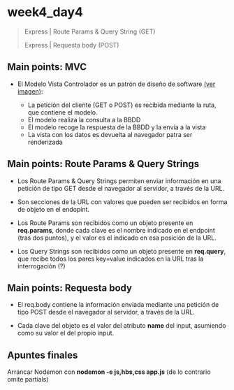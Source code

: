 # week4_day4

> Express | Route Params & Query String (GET)
>
> Express | Requesta body (POST)


## Main points: MVC

- El Modelo Vista Controlador es un patrón de diseño de software [(ver imagen)](https://i.imgur.com/LUhoPkS.png):

  * La petición del cliente (GET o POST) es recibida mediante la ruta, que contiene el modelo.
  * El modelo realiza la consulta a la BBDD
  * El modelo recoge la respuesta de la BBDD y la envía a la vista
  * La vista con los datos es devuelta al navegador patra ser renderizada


## Main points: Route Params & Query Strings

- Los Route Params & Query Strings permiten enviar información en una petición de tipo GET desde el navegador al servidor, a través de la URL.

- Son secciones de la URL con valores que pueden ser recibidos en forma de objeto en el endopint.

- Los Route Params son recibidos como un objeto presente en **req.params**, donde cada clave es el nombre indicado en el endpoint (tras dos puntos), y el valor es el indicado en esa posición de la URL.

- Los Query Strings son recibidos como un objeto presente en **req.query**, que recibe todos los pares key=value indicados en la URL tras la interrogación (?)


## Main points: Requesta body

- El req.body contiene la información enviada mediante una petición de tipo POST desde el navegador al servidor, a través de la URL.

- Cada clave del objeto es el valor del atributo **name** del input, asumiendo como su valor el del propio input.



## Apuntes finales

Arrancar Nodemon con **nodemon -e js,hbs,css app.js** (de lo contrario omite partials)
